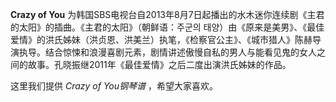 

**Crazy of You** 为韩国SBS电视台自2013年8月7日起播出的水木迷你连续剧《主君的太阳》的插曲。《主君的太阳》（朝鲜语：주군의
태양）由《原来是美男》、《最佳爱情》的洪氏姊妹（洪贞恩、洪美兰）执笔，《检察官公主》、《城市猎人》陈赫导演执导。结合惊悚和浪漫喜剧元素，剧情讲述傲慢自私的男人与能看见鬼的女人之间的故事。孔晓振继2011年《最佳爱情》之后二度出演洪氏姊妹的作品。  
  
这里我们提供 _Crazy of You钢琴谱_ ，希望大家喜欢。

